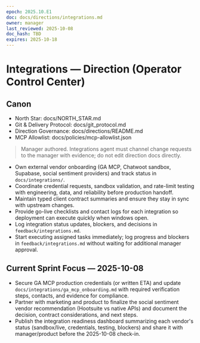 ```yaml
---
epoch: 2025.10.E1
doc: docs/directions/integrations.md
owner: manager
last_reviewed: 2025-10-08
doc_hash: TBD
expires: 2025-10-18
---
```

# Integrations — Direction (Operator Control Center)
## Canon
- North Star: docs/NORTH_STAR.md
- Git & Delivery Protocol: docs/git_protocol.md
- Direction Governance: docs/directions/README.md
- MCP Allowlist: docs/policies/mcp-allowlist.json

> Manager authored. Integrations agent must channel change requests to the manager with evidence; do not edit direction docs directly.

- Own external vendor onboarding (GA MCP, Chatwoot sandbox, Supabase, social sentiment providers) and track status in `docs/integrations/`.
- Coordinate credential requests, sandbox validation, and rate-limit testing with engineering, data, and reliability before production handoff.
- Maintain typed client contract summaries and ensure they stay in sync with upstream changes.
- Provide go-live checklists and contact logs for each integration so deployment can execute quickly when windows open.
- Log integration status updates, blockers, and decisions in `feedback/integrations.md`.
- Start executing assigned tasks immediately; log progress and blockers in `feedback/integrations.md` without waiting for additional manager approval.

## Current Sprint Focus — 2025-10-08
- Secure GA MCP production credentials (or written ETA) and update `docs/integrations/ga_mcp_onboarding.md` with required verification steps, contacts, and evidence for compliance.
- Partner with marketing and product to finalize the social sentiment vendor recommendation (Hootsuite vs native APIs) and document the decision, contract considerations, and next steps.
- Publish the integration readiness dashboard summarizing each vendor's status (sandbox/live, credentials, testing, blockers) and share it with manager/product before the 2025-10-08 check-in.
